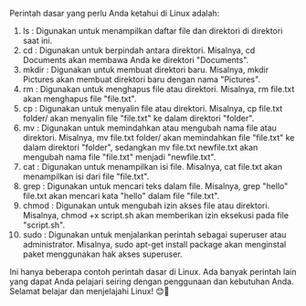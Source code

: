 Perintah dasar yang perlu Anda ketahui di Linux adalah:
 
1.  ls : Digunakan untuk menampilkan daftar file dan direktori di direktori saat ini.
2.  cd : Digunakan untuk berpindah antara direktori. Misalnya,  cd Documents  akan membawa Anda ke direktori "Documents".
3.  mkdir : Digunakan untuk membuat direktori baru. Misalnya,  mkdir Pictures  akan membuat direktori baru dengan nama "Pictures".
4.  rm : Digunakan untuk menghapus file atau direktori. Misalnya,  rm file.txt  akan menghapus file "file.txt".
5.  cp : Digunakan untuk menyalin file atau direktori. Misalnya,  cp file.txt folder/  akan menyalin file "file.txt" ke dalam direktori "folder".
6.  mv : Digunakan untuk memindahkan atau mengubah nama file atau direktori. Misalnya,  mv file.txt folder/  akan memindahkan file "file.txt" ke dalam direktori "folder", sedangkan  mv file.txt newfile.txt  akan mengubah nama file "file.txt" menjadi "newfile.txt".
7.  cat : Digunakan untuk menampilkan isi file. Misalnya,  cat file.txt  akan menampilkan isi dari file "file.txt".
8.  grep : Digunakan untuk mencari teks dalam file. Misalnya,  grep "hello" file.txt  akan mencari kata "hello" dalam file "file.txt".
9.  chmod : Digunakan untuk mengubah izin akses file atau direktori. Misalnya,  chmod +x script.sh  akan memberikan izin eksekusi pada file "script.sh".
10.  sudo : Digunakan untuk menjalankan perintah sebagai superuser atau administrator. Misalnya,  sudo apt-get install package  akan menginstal paket menggunakan hak akses superuser.
 
Ini hanya beberapa contoh perintah dasar di Linux. Ada banyak perintah lain yang dapat Anda pelajari seiring dengan penggunaan dan kebutuhan Anda. Selamat belajar dan menjelajahi Linux! 😊🐧
